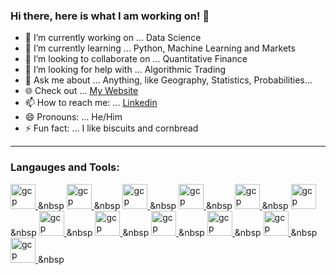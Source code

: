 ### Hi there, here is what I am working on! 👋 



- 🔭 I’m currently working on ... Data Science
- 🌱 I’m currently learning ... Python, Machine Learning and Markets
- 👯 I’m looking to collaborate on ... Quantitative Finance
- 🤔 I’m looking for help with ... Algorithmic Trading 
- 💬 Ask me about ... Anything, like Geography, Statistics, Probabilities... 
- 🌐 Check out ... [My Website](https://johnjdailey.github.io/)
- 📫 How to reach me: ... [Linkedin](https://www.linkedin.com/in/johnjdailey/)
- 😄 Pronouns: ... He/Him
- ⚡ Fun fact: ... I like biscuits and cornbread

---

### Langauges and Tools:
   <a href="https://www.python.org/" target="_blank"> <img src="https://www.vectorlogo.zone/logos/python/python-icon.svg" alt="gcp" width="40" height="40"/> </a>  </a>&nbsp
   <a href="https://www.r-project.org/" target="_blank"> <img src="https://www.vectorlogo.zone/logos/r-project/r-project-icon.svg" alt="gcp" width="40" height="40"/> </a>  </a>&nbsp
   <a href="https://www.sqlite.org/" target="_blank"> <img src="https://www.vectorlogo.zone/logos/sqlite/sqlite-icon.svg" alt="gcp" width="40" height="40"/> </a>  </a>&nbsp
   <a href="https://www.postgresql.org/" target="_blank"> <img src="https://www.vectorlogo.zone/logos/postgresql/postgresql-icon.svg" alt="gcp" width="40" height="40"/> </a>  </a>&nbsp
   <a href="https://visualstudio.microsoft.com/" target="_blank"> <img src="https://www.vectorlogo.zone/logos/visualstudio_code/visualstudio_code-icon.svg" alt="gcp" width="40" height="40"/> </a>  </a>&nbsp
   <a href="https://git-scm.com/" target="_blank"> <img src="https://www.vectorlogo.zone/logos/git-scm/git-scm-icon.svg" alt="gcp" width="40" height="40"/> </a>  </a>&nbsp
   <a href="https://github.com/johnjdailey" target="_blank"> <img src="https://www.vectorlogo.zone/logos/github/github-icon.svg" alt="gcp" width="40" height="40"/> </a>  </a>&nbsp
   <a href="https://www.heroku.com/" target="_blank"> <img src="https://www.vectorlogo.zone/logos/heroku/heroku-icon.svg" alt="gcp" width="40" height="40"/> </a>  </a>&nbsp
   <a href="https://aws.amazon.com/" target="_blank"> <img src="https://www.vectorlogo.zone/logos/amazon_aws/amazon_aws-icon.svg" alt="gcp" width="40" height="40"/> </a>  </a>&nbsp
   <a href="https://www.docker.com/" target="_blank"> <img src="https://www.vectorlogo.zone/logos/docker/docker-icon.svg" alt="gcp" width="40" height="40"/> </a>  </a>&nbsp
   <a href="https://www.linux.org/" target="_blank"> <img src="https://www.vectorlogo.zone/logos/linux/linux-icon.svg" alt="gcp" width="40" height="40"/> </a>  </a>&nbsp
   <a href="https://ubuntu.com/" target="_blank"> <img src="https://www.vectorlogo.zone/logos/ubuntu/ubuntu-icon.svg" alt="gcp" width="40" height="40"/> </a>  </a>&nbsp
   
